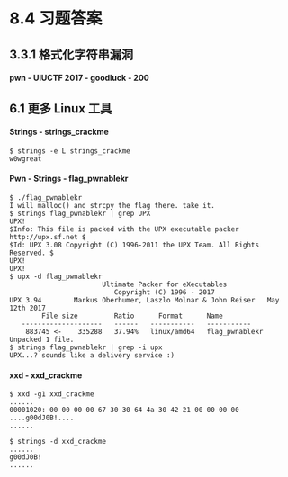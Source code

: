 # 8.4 习题答案


## 3.3.1 格式化字符串漏洞
#### **pwn** - UIUCTF 2017 - goodluck - 200


## 6.1 更多 Linux 工具
#### Strings - strings_crackme
```text
$ strings -e L strings_crackme
w0wgreat
```

#### **Pwn** - Strings - flag_pwnablekr
```text
$ ./flag_pwnablekr
I will malloc() and strcpy the flag there. take it.
$ strings flag_pwnablekr | grep UPX
UPX!
$Info: This file is packed with the UPX executable packer http://upx.sf.net $
$Id: UPX 3.08 Copyright (C) 1996-2011 the UPX Team. All Rights Reserved. $
UPX!
UPX!
$ upx -d flag_pwnablekr
                       Ultimate Packer for eXecutables
                          Copyright (C) 1996 - 2017
UPX 3.94        Markus Oberhumer, Laszlo Molnar & John Reiser   May 12th 2017
        File size         Ratio      Format      Name
   --------------------   ------   -----------   -----------
    883745 <-    335288   37.94%   linux/amd64   flag_pwnablekr
Unpacked 1 file.
$ strings flag_pwnablekr | grep -i upx
UPX...? sounds like a delivery service :)
```

#### xxd - xxd_crackme
```text
$ xxd -g1 xxd_crackme
......
00001020: 00 00 00 00 67 30 30 64 4a 30 42 21 00 00 00 00  ....g00dJ0B!....
......
```
```text
$ strings -d xxd_crackme
......
g00dJ0B!
......
```
